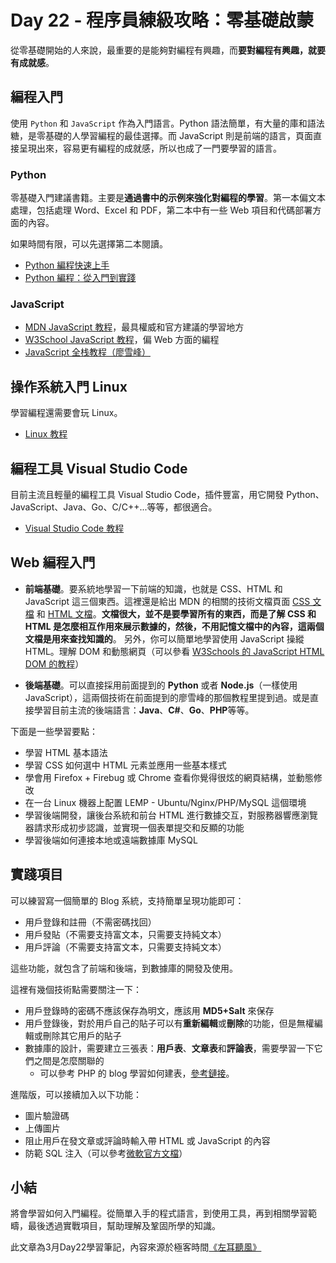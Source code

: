 # Day 22 - 程序員練級攻略：零基礎啟蒙

從零基礎開始的人來說，最重要的是能夠對編程有興趣，而**要對編程有興趣，就要有成就感**。

## 編程入門

使用 `Python` 和 `JavaScript` 作為入門語言。Python 語法簡單，有大量的庫和語法糖，是零基礎的人學習編程的最佳選擇。而 JavaScript 則是前端的語言，頁面直接呈現出來，容易更有編程的成就感，所以也成了一門要學習的語言。

### Python

零基礎入門建議書籍。主要是**通過書中的示例來強化對編程的學習**。第一本偏文本處理，包括處理 Word、Excel 和 PDF，第二本中有一些 Web 項目和代碼部署方面的內容。

如果時間有限，可以先選擇第二本閱讀。

- [Python 編程快速上手](https://book.douban.com/subject/26836700/)
- [Python 編程：從入門到實踐](https://book.douban.com/subject/26829016/)

### JavaScript

- [MDN JavaScript 教程](https://developer.mozilla.org/zh-CN/docs/Web/JavaScript)，最具權威和官方建議的學習地方
- [W3School JavaScript 教程](https://www.w3school.com.cn/js/index.asp)，偏 Web 方面的編程
- [JavaScript 全栈教程（廖雪峰）](https://www.liaoxuefeng.com/wiki/1022910821149312)

## 操作系統入門 Linux

學習編程還需要會玩 Linux。
- [Linux 教程](https://www.w3cschool.cn/linux/)

## 編程工具 Visual Studio Code

目前主流且輕量的編程工具 Visual Studio Code，插件豐富，用它開發 Python、JavaScript、Java、Go、C/C++...等等，都很適合。
- [Visual Studio Code 教程](https://jeasonstudio.gitbooks.io/vscode-cn-doc/content/)

## Web 編程入門

- **前端基礎**。要系統地學習一下前端的知識，也就是 CSS、HTML 和 JavaScript 這三個東西。這裡還是給出 MDN 的相關的技術文檔頁面 [CSS 文檔](https://developer.mozilla.org/zh-CN/docs/Web/CSS) 和 [HTML 文檔](https://developer.mozilla.org/zh-CN/docs/Web/HTML)。**文檔很大，並不是要學習所有的東西，而是了解 CSS 和 HTML 是怎麼相互作用來展示數據的，然後，不用記憶文檔中的內容，這兩個文檔是用來查找知識的**。 另外，你可以簡單地學習使用 JavaScript 操縱 HTML。理解 DOM 和動態網頁（可以參看 [W3Schools 的 JavaScript HTML DOM 的教程](https://www.w3schools.com/js/js_htmldom.asp)）

- **後端基礎**。可以直接採用前面提到的 **Python** 或者 **Node.js**（一樣使用 JavaScript），這兩個技術在前面提到的廖雪峰的那個教程里提到過。或是直接學習目前主流的後端語言：**Java**、**C#**、**Go**、**PHP**等等。

下面是一些學習要點：
- 學習 HTML 基本語法
- 學習 CSS 如何選中 HTML 元素並應用一些基本樣式
- 學會用 Firefox + Firebug 或 Chrome 查看你覺得很炫的網頁結構，並動態修改
- 在一台 Linux 機器上配置 LEMP - Ubuntu/Nginx/PHP/MySQL 這個環境
- 學習後端開發，讓後台系統和前台 HTML 進行數據交互，對服務器響應瀏覽器請求形成初步認識，並實現一個表單提交和反顯的功能
- 學習後端如何連接本地或遠端數據庫 MySQL

## 實踐項目

可以練習寫一個簡單的 Blog 系統，支持簡單呈現功能即可：
- 用戶登錄和註冊（不需密碼找回）
- 用戶發貼（不需要支持富文本，只需要支持純文本）
- 用戶評論（不需要支持富文本，只需要支持純文本）

這些功能，就包含了前端和後端，到數據庫的開發及使用。

這裡有幾個技術點需要關注一下：
- 用戶登錄時的密碼不應該保存為明文，應該用 **MD5+Salt** 來保存
- 用戶登錄後，對於用戶自己的貼子可以有**重新編輯**或**刪除**的功能，但是無權編輯或刪除其它用戶的貼子
- 數據庫的設計，需要建立三張表：**用戶表**、**文章表**和**評論表**，需要學習一下它們之間是怎麼關聯的
    - 可以參考 PHP 的 blog 學習如何建表，[參考鏈接](https://code.tutsplus.com/tutorials/how-to-create-a-phpmysql-powered-forum-from-scratch--net-10188)。

進階版，可以接續加入以下功能：
- 圖片驗證碼
- 上傳圖片
- 阻止用戶在發文章或評論時輸入帶 HTML 或 JavaScript 的內容
- 防範 SQL 注入（可以參考[微軟官方文檔](https://learn.microsoft.com/zh-cn/previous-versions/sql/sql-server-2008-r2/ms161953(v=sql.105)?redirectedfrom=MSDN)）

## 小結

將會學習如何入門編程。從簡單入手的程式語言，到使用工具，再到相關學習範疇，最後透過實戰項目，幫助理解及鞏固所學的知識。

此文章為3月Day22學習筆記，內容來源於極客時間[《左耳聽風》](https://time.geekbang.org/column/article/8136)